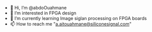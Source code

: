 - 👋 Hi, I’m @abdoOuahmane
- 👀 I’m interested in FPGA design
- 🌱 I’m currently learning Image siglan processing on FPGA boards
- 📫 How to reach me "a.aitouahmane@siliconesignal.com"

<!---
abdoOuahmane/abdoOuahmane is a ✨ special ✨ repository because its `README.md` (this file) appears on your GitHub profile.
You can click the Preview link to take a look at your changes.
--->
